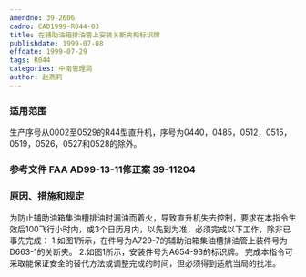 ```yaml
---
amendno: 39-2606
cadno: CAD1999-R044-03
title: 在辅助油箱排油管上安装关断夹和标识牌
publishdate: 1999-07-08
effdate: 1999-07-29
tags: R044
categories: 中南管理局
author: 赵燕莉
---
```


### 适用范围 
生产序号从0002至0529的R44型直升机，序号为0440，0485，0512，0515，0519，0526，0527和0528的除外。

<!--more-->
### 参考文件    FAA AD99-13-11修正案 39-11204    

### 原因、措施和规定 
为防止辅助油箱集油槽排油时漏油而着火，导致直升机失去控制，要求在本指令生效后100飞行小时内，或3个日历月内，以先到为准，必须完成以下工作，除非已事先完成： 
1.如图1所示，在件号为A729-7的辅助油箱集油槽排油管上装件号为D663-1的关断夹。 
2.如图1所示，安装件号为A654-93的标识牌。 
     完成本指令可采取能保证安全的替代方法或调整完成的时间，但必须得到适航当局的批准。 
  

